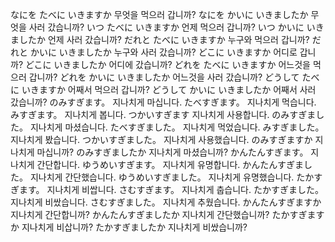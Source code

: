 なにを たべに いきますか	무엇을 먹으러 갑니까?
なにを かいに いきましたか	무엇을 사러 갔습니까?
いつ たべに いきますか	언제 먹으러 갑니까?
いつ かいに いきましたか	언제 사러 갔습니까?
だれと たべに いきますか	누구와 먹으러 갑니까?
だれと かいに いきましたか	누구와 사러 갔습니까?
どこに いきますか	어디로 갑니까?
どこに いきましたか	어디에 갔습니까?
どれを たべに いきますか	어느것을 먹으러 갑니까?
どれを かいに いきましたか	어느것을 사러 갔습니까?
どうして たべに いきますか	어째서 먹으러 갑니까?
どうして かいに いきましたか	어째서 사러 갔습니까?
のみすぎます。	지나치게 마십니다.
たべすぎます。	지나치게 먹습니다.
みすぎます。	지나치게 봅니다.
つかいすぎます	지나치게 사용합니다.
のみすぎました。	지나치게 마셨습니다.
たべすぎました。	지나치게 먹었습니다.
みすぎました。	지나치게 봤습니다.
つかいすぎました。	지나치게 사용했습니다.
のみすぎますか	지나치게 마십니까?
のみすぎましたか	지나치게 마셨습니까?
かんたんすぎます。	지나치게 간단합니다.
ゆうめいすぎます。	지나치게 유명합니다.
かんたんすぎました。	지나치게 간단했습니다.
ゆうめいすぎました。	지나치게 유명했습니다.
たかすぎます。	지나치게 비쌉니다.
さむすぎます。	지나치게 춥습니다.
たかすぎました。	지나치게 비쌌습니다.
さむすぎました。	지나치게 추웠습니다.
かんたんすぎますか	지나치게 간단합니까?
かんたんすぎましたか	지나치게 간단했습니까?
たかすぎますか	지나치게 비삽니까?
たかすぎましたか	지나치게 비쌌습니까?
